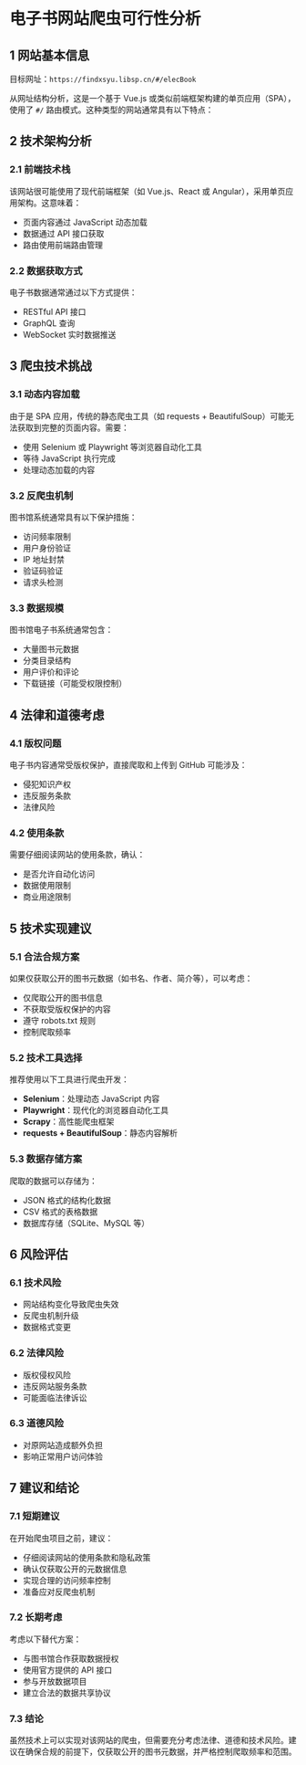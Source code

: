 # 电子书网站爬虫可行性分析

## 1 网站基本信息

目标网址：`https://findxsyu.libsp.cn/#/elecBook`

从网址结构分析，这是一个基于 Vue.js 或类似前端框架构建的单页应用（SPA），使用了 `#/` 路由模式。这种类型的网站通常具有以下特点：

## 2 技术架构分析

### 2.1 前端技术栈
该网站很可能使用了现代前端框架（如 Vue.js、React 或 Angular），采用单页应用架构。这意味着：
- 页面内容通过 JavaScript 动态加载
- 数据通过 API 接口获取
- 路由使用前端路由管理

### 2.2 数据获取方式
电子书数据通常通过以下方式提供：
- RESTful API 接口
- GraphQL 查询
- WebSocket 实时数据推送

## 3 爬虫技术挑战

### 3.1 动态内容加载
由于是 SPA 应用，传统的静态爬虫工具（如 requests + BeautifulSoup）可能无法获取到完整的页面内容。需要：
- 使用 Selenium 或 Playwright 等浏览器自动化工具
- 等待 JavaScript 执行完成
- 处理动态加载的内容

### 3.2 反爬虫机制
图书馆系统通常具有以下保护措施：
- 访问频率限制
- 用户身份验证
- IP 地址封禁
- 验证码验证
- 请求头检测

### 3.3 数据规模
图书馆电子书系统通常包含：
- 大量图书元数据
- 分类目录结构
- 用户评价和评论
- 下载链接（可能受权限控制）

## 4 法律和道德考虑

### 4.1 版权问题
电子书内容通常受版权保护，直接爬取和上传到 GitHub 可能涉及：
- 侵犯知识产权
- 违反服务条款
- 法律风险

### 4.2 使用条款
需要仔细阅读网站的使用条款，确认：
- 是否允许自动化访问
- 数据使用限制
- 商业用途限制

## 5 技术实现建议

### 5.1 合法合规方案
如果仅获取公开的图书元数据（如书名、作者、简介等），可以考虑：
- 仅爬取公开的图书信息
- 不获取受版权保护的内容
- 遵守 robots.txt 规则
- 控制爬取频率

### 5.2 技术工具选择
推荐使用以下工具进行爬虫开发：
- **Selenium**：处理动态 JavaScript 内容
- **Playwright**：现代化的浏览器自动化工具
- **Scrapy**：高性能爬虫框架
- **requests + BeautifulSoup**：静态内容解析

### 5.3 数据存储方案
爬取的数据可以存储为：
- JSON 格式的结构化数据
- CSV 格式的表格数据
- 数据库存储（SQLite、MySQL 等）

## 6 风险评估

### 6.1 技术风险
- 网站结构变化导致爬虫失效
- 反爬虫机制升级
- 数据格式变更

### 6.2 法律风险
- 版权侵权风险
- 违反网站服务条款
- 可能面临法律诉讼

### 6.3 道德风险
- 对原网站造成额外负担
- 影响正常用户访问体验

## 7 建议和结论

### 7.1 短期建议
在开始爬虫项目之前，建议：
- 仔细阅读网站的使用条款和隐私政策
- 确认仅获取公开的元数据信息
- 实现合理的访问频率控制
- 准备应对反爬虫机制

### 7.2 长期考虑
考虑以下替代方案：
- 与图书馆合作获取数据授权
- 使用官方提供的 API 接口
- 参与开放数据项目
- 建立合法的数据共享协议

### 7.3 结论
虽然技术上可以实现对该网站的爬虫，但需要充分考虑法律、道德和技术风险。建议在确保合规的前提下，仅获取公开的图书元数据，并严格控制爬取频率和范围。 